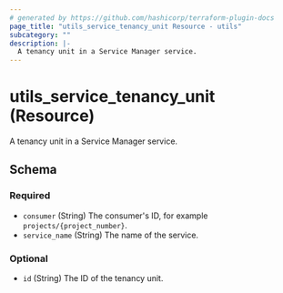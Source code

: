 ```yaml
---
# generated by https://github.com/hashicorp/terraform-plugin-docs
page_title: "utils_service_tenancy_unit Resource - utils"
subcategory: ""
description: |-
  A tenancy unit in a Service Manager service.
---
```


# utils_service_tenancy_unit (Resource)

A tenancy unit in a Service Manager service.



<!-- schema generated by tfplugindocs -->
## Schema

### Required

- `consumer` (String) The consumer's ID, for example `projects/{project_number}`.
- `service_name` (String) The name of the service.

### Optional

- `id` (String) The ID of the tenancy unit.
